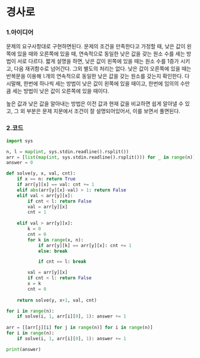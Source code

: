# 경사로

### 1.아이디어

문제의 요구사항대로 구현하면된다. 문제의 조건을 만족한다고 가정할 때, 낮은 값이 왼쪽에 있을 때와 오른쪽에 있을 때, 연속적으로 동일한 낮은 값을 갖는 원소 수를 세는 방법이 서로 다르다. 짧게 설명을 하면, 낮은 값이 왼쪽에 있을 때는 원소 수를 1증가 시키고, 다음 재귀함수로 넘어간다. 그외 별도의 처리는 없다. 낮은 값이 오른쪽에 있을 때는 반복문을 이용해 `l`개의 연속적으로 동일한 낮은 값을 갖는 원소를 갖는지 확인한다. 다시말해, 한번에 하나씩 세는 방법이 낮은 값이 왼쪽에 있을 때이고, 한번에 임의의 수만큼 세는 방법이 낮은 값이 오른쪽에 있을 때이다.

높은 값과 낮은 값을 알아내는 방법은 이전 값과 현재 값을 비교하면 쉽게 알아낼 수 있고, 그 외 부분은 문제 지문에서 조건이 잘 설명되어있어서, 이를 보면서 풀면된다.

### 2.코드

```python
import sys

n, l = map(int, sys.stdin.readline().rsplit())
arr = [list(map(int, sys.stdin.readline().rsplit())) for _ in range(n)]
answer = 0

def solve(y, x, val, cnt):
    if x == n: return True
    if arr[y][x] == val: cnt += 1
    elif abs(arr[y][x]-val) > 1: return False
    elif val < arr[y][x]:
        if cnt < l: return False
        val = arr[y][x]
        cnt = 1
    
    elif val > arr[y][x]:
        k = 0
        cnt = 0
        for k in range(x, n):
            if arr[y][k] == arr[y][x]: cnt += 1
            else: break

            if cnt == l: break

        val = arr[y][x]
        if cnt < l: return False
        x = k
        cnt = 0
    
    return solve(y, x+1, val, cnt)

for i in range(n):
    if solve(i, 1, arr[i][0], 1): answer += 1
    
arr = [[arr[j][i] for j in range(n)] for i in range(n)]
for i in range(n):
    if solve(i, 1, arr[i][0], 1): answer += 1

print(answer)
```